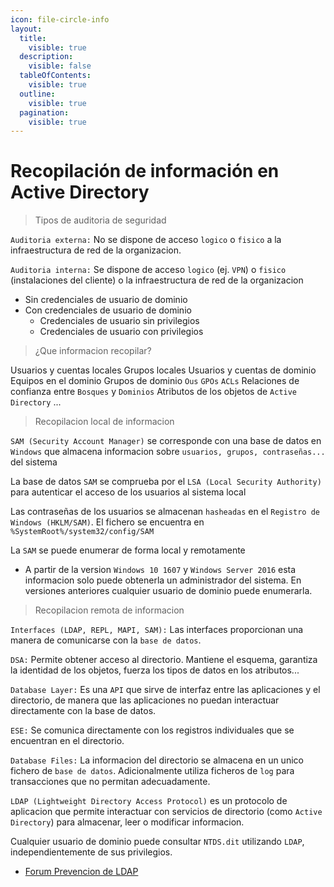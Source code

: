 ```yaml
---
icon: file-circle-info
layout:
  title:
    visible: true
  description:
    visible: false
  tableOfContents:
    visible: true
  outline:
    visible: true
  pagination:
    visible: true
---
```


# Recopilación de información en Active Directory

> Tipos de auditoria de seguridad

`Auditoria externa:` No se dispone de acceso `logico` o `fisico` a la infraestructura de red de la organizacion.

`Auditoria interna:` Se dispone de acceso `logico` (ej. `VPN`) o `fisico` (instalaciones del cliente) o la infraestructura de red de la organizacion

* Sin credenciales de usuario de dominio
* Con credenciales de usuario de dominio
  * Credenciales de usuario sin privilegios
  * Credenciales de usuario con privilegios

> ¿Que informacion recopilar?

Usuarios y cuentas locales Grupos locales Usuarios y cuentas de dominio Equipos en el dominio Grupos de dominio `Ous` `GPOs` `ACLs` Relaciones de confianza entre `Bosques` y `Dominios` Atributos de los objetos de `Active Directory` ...

> Recopilacion local de informacion

`SAM (Security Account Manager)` se corresponde con una base de datos en `Windows` que almacena informacion sobre `usuarios, grupos, contraseñas...` del sistema

La base de datos `SAM` se comprueba por el `LSA (Local Security Authority)` para autenticar el acceso de los usuarios al sistema local

Las contraseñas de los usuarios se almacenan `hasheadas` en el `Registro de Windows (HKLM/SAM)`. El fichero se encuentra en `%SystemRoot%/system32/config/SAM`

La `SAM` se puede enumerar de forma local y remotamente

* A partir de la version `Windows 10 1607` y `Windows Server 2016` esta informacion solo puede obtenerla un administrador del sistema. En versiones anteriores cualquier usuario de dominio puede enumerarla.

> Recopilacion remota de informacion

`Interfaces (LDAP, REPL, MAPI, SAM):` Las interfaces proporcionan una manera de comunicarse con la `base de datos`.

`DSA:` Permite obtener acceso al directorio. Mantiene el esquema, garantiza la identidad de los objetos, fuerza los tipos de datos en los atributos...

`Database Layer:` Es una `API` que sirve de interfaz entre las aplicaciones y el directorio, de manera que las aplicaciones no puedan interactuar directamente con la base de datos.

`ESE:` Se comunica directamente con los registros individuales que se encuentran en el directorio.

`Database Files:` La informacion del directorio se almacena en un unico fichero de `base de datos`. Adicionalmente utiliza ficheros de `log` para transacciones que no permitan adecuadamente.

`LDAP (Lightweight Directory Access Protocol)` es un protocolo de aplicacion que permite interactuar con servicios de directorio (como `Active Directory`) para almacenar, leer o modificar informacion.

Cualquier usuario de dominio puede consultar `NTDS.dit` utilizando `LDAP`, independientemente de sus privilegios.

* [Forum Prevencion de LDAP](https://social.technet.microsoft.com/Forums/en-US/cf79c2f2-4467-45cb-8041-abc6abb56b33/how-do-you-prevent-ldap-enumeration?forum=winserverDS)
